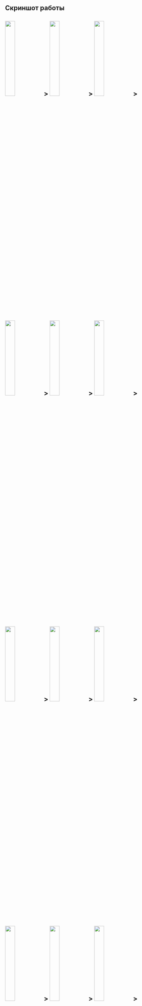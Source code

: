 <h2>Скриншот работы<h2>
<img src="https://github.com/DevLevKek/CarShop/assets/135211811/b0d6fcdf-03f9-425b-aef7-5670dca2e166" width="25%" height="25%">>
<img src="https://github.com/DevLevKek/CarShop/assets/135211811/fb0630fa-360b-449c-8ce5-49e4175d6ee9" width="25%" height="25%">>
<img src="https://github.com/DevLevKek/CarShop/assets/135211811/a422039f-bbf8-4594-b5fc-cf3553a1adf3" width="25%" height="25%">>
<img src="https://github.com/DevLevKek/CarShop/assets/135211811/9e7e090a-ade7-465a-a497-dbfb65f11026" width="25%" height="25%">>
<img src="https://github.com/DevLevKek/CarShop/assets/135211811/2760b287-d0b6-4098-8b96-13a551a7f452" width="25%" height="25%">>
<img src="https://github.com/DevLevKek/CarShop/assets/135211811/a0866438-a90d-4eef-a3ab-974ee13a8aa4" width="25%" height="25%">>
  
<img src="https://github.com/DevLevKek/CarShop/assets/135211811/db0def43-22f8-4ef6-81b7-475c8bfc657a" width="25%" height="25%">>
<img src="https://github.com/DevLevKek/CarShop/assets/135211811/33561d58-cef6-4495-b81b-c3c096353ba2" width="25%" height="25%">> 
<img src="https://github.com/DevLevKek/CarShop/assets/135211811/31956b35-9862-4afe-a843-a1e8cae5645c" width="25%" height="25%">>
<img src="https://github.com/DevLevKek/CarShop/assets/135211811/b900ec8e-f1ee-4be1-8b2a-8a27262a3137" width="25%" height="25%">>
<img src="https://github.com/DevLevKek/CarShop/assets/135211811/374dfa6f-61a9-4b51-b5bc-ccbe639b4cb7" width="25%" height="25%">>
<img src="https://github.com/DevLevKek/CarShop/assets/135211811/72958391-e7ae-4131-9b7a-d882c0f99efc" width="25%" height="25%">>
<img src="https://github.com/DevLevKek/CarShop/assets/135211811/5cfa2da0-a385-4a3a-a840-a292c7d60f85" width="25%" height="25%">>
<img src="https://github.com/DevLevKek/CarShop/assets/135211811/f801c332-d6ec-467b-8ddb-822a3313efee" width="25%" height="25%">>
<img src="https://github.com/DevLevKek/CarShop/assets/135211811/3971f2c0-2e7f-4c7f-97c4-fb94e4b41b5c" width="25%" height="25%">>
